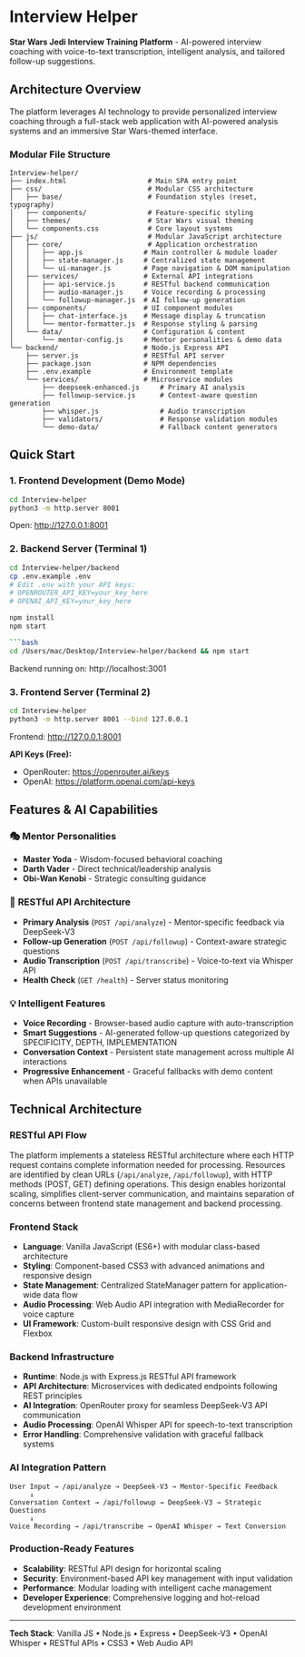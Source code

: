 # Interview Helper

**Star Wars Jedi Interview Training Platform** - AI-powered interview coaching with voice-to-text transcription, intelligent analysis, and tailored follow-up suggestions.

## Architecture Overview

The platform leverages AI technology to provide personalized interview coaching through a full-stack web application with AI-powered analysis systems and an immersive Star Wars-themed interface.

### Modular File Structure

```
Interview-helper/
├── index.html                    # Main SPA entry point
├── css/                          # Modular CSS architecture
│   ├── base/                     # Foundation styles (reset, typography)
│   ├── components/               # Feature-specific styling
│   ├── themes/                   # Star Wars visual theming
│   └── components.css            # Core layout systems
├── js/                           # Modular JavaScript architecture
│   ├── core/                     # Application orchestration
│   │   ├── app.js               # Main controller & module loader
│   │   ├── state-manager.js     # Centralized state management
│   │   └── ui-manager.js        # Page navigation & DOM manipulation
│   ├── services/                # External API integrations
│   │   ├── api-service.js       # RESTful backend communication
│   │   ├── audio-manager.js     # Voice recording & processing
│   │   └── followup-manager.js  # AI follow-up generation
│   ├── components/              # UI component modules
│   │   ├── chat-interface.js    # Message display & truncation
│   │   └── mentor-formatter.js  # Response styling & parsing
│   └── data/                    # Configuration & content
│       └── mentor-config.js     # Mentor personalities & demo data
└── backend/                     # Node.js Express API
    ├── server.js                # RESTful API server
    ├── package.json             # NPM dependencies
    ├── .env.example             # Environment template
    └── services/                # Microservice modules
        ├── deepseek-enhanced.js     # Primary AI analysis
        ├── followup-service.js      # Context-aware question generation
        ├── whisper.js               # Audio transcription
        ├── validators/              # Response validation modules
        └── demo-data/               # Fallback content generators
```

## Quick Start

### 1. Frontend Development (Demo Mode)
```bash
cd Interview-helper
python3 -m http.server 8001
```
Open: http://127.0.0.1:8001

### 2. Backend Server (Terminal 1)
```bash
cd Interview-helper/backend
cp .env.example .env
# Edit .env with your API keys:
# OPENROUTER_API_KEY=your_key_here
# OPENAI_API_KEY=your_key_here

npm install
npm start

```bash
cd /Users/mac/Desktop/Interview-helper/backend && npm start
```
Backend running on: http://localhost:3001

### 3. Frontend Server (Terminal 2)
```bash
cd Interview-helper
python3 -m http.server 8001 --bind 127.0.0.1
```
Frontend: http://127.0.0.1:8001

**API Keys (Free):**
- OpenRouter: https://openrouter.ai/keys
- OpenAI: https://platform.openai.com/api-keys

## Features & AI Capabilities

### 🎭 **Mentor Personalities**
- **Master Yoda** - Wisdom-focused behavioral coaching
- **Darth Vader** - Direct technical/leadership analysis  
- **Obi-Wan Kenobi** - Strategic consulting guidance

### 🤖 **RESTful API Architecture**
- **Primary Analysis** (`POST /api/analyze`) - Mentor-specific feedback via DeepSeek-V3
- **Follow-up Generation** (`POST /api/followup`) - Context-aware strategic questions
- **Audio Transcription** (`POST /api/transcribe`) - Voice-to-text via Whisper API
- **Health Check** (`GET /health`) - Server status monitoring

### 💡 **Intelligent Features**
- **Voice Recording** - Browser-based audio capture with auto-transcription
- **Smart Suggestions** - AI-generated follow-up questions categorized by SPECIFICITY, DEPTH, IMPLEMENTATION
- **Conversation Context** - Persistent state management across multiple AI interactions
- **Progressive Enhancement** - Graceful fallbacks with demo content when APIs unavailable

## Technical Architecture

### **RESTful API Flow**
The platform implements a stateless RESTful architecture where each HTTP request contains complete information needed for processing. Resources are identified by clean URLs (`/api/analyze`, `/api/followup`), with HTTP methods (POST, GET) defining operations. This design enables horizontal scaling, simplifies client-server communication, and maintains separation of concerns between frontend state management and backend processing.

### **Frontend Stack**
- **Language**: Vanilla JavaScript (ES6+) with modular class-based architecture
- **Styling**: Component-based CSS3 with advanced animations and responsive design
- **State Management**: Centralized StateManager pattern for application-wide data flow
- **Audio Processing**: Web Audio API integration with MediaRecorder for voice capture
- **UI Framework**: Custom-built responsive design with CSS Grid and Flexbox

### **Backend Infrastructure**
- **Runtime**: Node.js with Express.js RESTful API framework
- **API Architecture**: Microservices with dedicated endpoints following REST principles
- **AI Integration**: OpenRouter proxy for seamless DeepSeek-V3 API communication
- **Audio Processing**: OpenAI Whisper API for speech-to-text transcription
- **Error Handling**: Comprehensive validation with graceful fallback systems

### **AI Integration Pattern**
```
User Input → /api/analyze → DeepSeek-V3 → Mentor-Specific Feedback
     ↓
Conversation Context → /api/followup → DeepSeek-V3 → Strategic Questions
     ↓
Voice Recording → /api/transcribe → OpenAI Whisper → Text Conversion
```

### **Production-Ready Features**
- **Scalability**: RESTful API design for horizontal scaling
- **Security**: Environment-based API key management with input validation
- **Performance**: Modular loading with intelligent cache management
- **Developer Experience**: Comprehensive logging and hot-reload development environment

---

**Tech Stack**: Vanilla JS • Node.js • Express • DeepSeek-V3 • OpenAI Whisper • RESTful APIs • CSS3 • Web Audio API